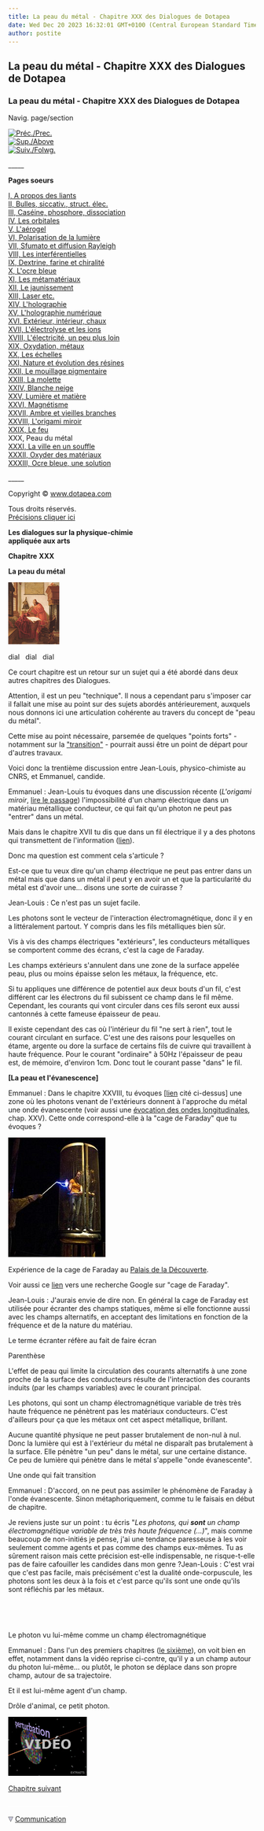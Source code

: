 ```yaml
---
title: La peau du métal - Chapitre XXX des Dialogues de Dotapea
date: Wed Dec 20 2023 16:32:01 GMT+0100 (Central European Standard Time)
author: postite
---
```


## La peau du métal - Chapitre XXX des Dialogues de Dotapea
### La peau du métal - Chapitre XXX des Dialogues de Dotapea
 Navig. page/section

[![Préc./Prec.](_derived/back_cmp_themenoir010_back.gif)](chap29feu.html)  
[![Sup./Above](_derived/up_cmp_themenoir010_up.gif)](dialoguesdotapea.html)  
[![Suiv./Folwg.](_derived/next_cmp_themenoir010_next.gif)](chap31bellastock.html)

\_\_\_\_\_

**Pages soeurs**

[I, A propos des liants](chap01liants.html)  
[II, Bulles, siccativ., struct. élec.](chap02bullessiccativation.html)  
[III, Caséine, phosphore, dissociation](chap03caseine.html)  
[IV, Les orbitales](chap04orbitales.html)  
[V, L'aérogel](chap05aerogel.html)  
[VI, Polarisation de la lumière](chap06polaris.html)  
[VII, Sfumato et diffusion Rayleigh](chap07rayleigh.html)  
[VIII, Les interférentielles](chap08interferences.html)  
[IX, Dextrine, farine et chiralité](chap09dextrine.html)  
[X, L'ocre bleue](chap10ocrebleue.html)  
[XI, Les métamatériaux](chap11metamateriaux.html)  
[XII, Le jaunissement](chap12jaunissement.html)  
[XIII, Laser etc.](chap13laser.html)  
[XIV, L'holographie](chap14holographie.html)  
[XV, L'holographie numérique](chap15holographienum.html)  
[XVI, Extérieur, intérieur, chaux](chap16interieurexterieurchaux.html)  
[XVII, L'électrolyse et les ions](chap17electrolyseions.html)  
[XVIII, L'électricité, un peu plus loin](chap18electriciteplusloin.html)  
[XIX, Oxydation, métaux](chap19oxydationsmetaux.html)  
[XX, Les échelles](chap20echelles.html)  
[XXI, Nature et évolution des résines](chap21resines.html)  
[XXII, Le mouillage pigmentaire](chap22mouillage.html)  
[XXIII, La molette](chap23molette.html)  
[XXIV, Blanche neige](chap24blancheneige.html)  
[XXV, Lumière et matière](chap25lumiereetmatiere.html)  
[XXVI, Magnétisme](chap26magnetisme.html)  
[XXVII, Ambre et vieilles branches](chap27ambre.html)  
[XXVIII, L'origami miroir](chap28origamimiroir.html)  
[XXIX, Le feu](chap29feu.html)  
XXX, Peau du métal  
[XXXI, La ville en un souffle](chap31bellastock.html)  
[XXXII, Oxyder des matériaux](chap32oxydermateriaux.html)  
[XXXIII, Ocre bleue, une solution](chap33ocrebleuesimulation.html)

\_\_\_\_\_

Copyright © www.dotapea.com

Tous droits réservés.  
[Précisions cliquer ici](droitscopie.html)

**Les dialogues sur la physique-chimie  
appliquée aux arts**

**Chapitre** **XXX**

**La peau du métal**

[![](images/chap00cornelissavantvw.jpg)](dialoguesdotapea.html#notecornelis)

dial   dial   dial

Ce court chapitre est un retour sur un sujet qui a été abordé dans deux autres chapitres des Dialogues.

Attention, il est un peu "technique". Il nous a cependant paru s'imposer car il fallait une mise au point sur des sujets abordés antérieurement, auxquels nous donnons ici une articulation cohérente au travers du concept de "peau du métal".

Cette mise au point nécessaire, parsemée de quelques "points forts" - notamment sur la ["transition"](chap30peaudumetal.html#transition) - pourrait aussi être un point de départ pour d'autres travaux.

Voici donc la trentième discussion entre Jean-Louis, physico-chimiste au CNRS, et Emmanuel, candide.

Emmanuel : Jean-Louis tu évoques dans une discussion récente (_L'origami miroir_, [lire le passage](chap28origamimiroir.html#peaudumetal)) l'impossibilité d'un champ électrique dans un matériau métallique conducteur, ce qui fait qu'un photon ne peut pas "entrer" dans un métal.

Mais dans le chapitre XVII tu dis que dans un fil électrique il y a des photons qui transmettent de l'information ([lien](chap17electrolyseions.html#filelectrique)).

Donc ma question est comment cela s'articule ?

Est-ce que tu veux dire qu'un champ électrique ne peut pas entrer dans un métal mais que dans un métal il peut y en avoir un et que la particularité du métal est d'avoir une... disons une sorte de cuirasse ? 

Jean-Louis : Ce n'est pas un sujet facile.

Les photons sont le vecteur de l'interaction électromagnétique, donc il y en a littéralement partout. Y compris dans les fils métalliques bien sûr.

Vis à vis des champs électriques "extérieurs", les conducteurs métalliques se comportent comme des écrans, c'est la cage de Faraday.

Les champs extérieurs s'annulent dans une zone de la surface appelée peau, plus ou moins épaisse selon les métaux, la fréquence, etc.

Si tu appliques une différence de potentiel aux deux bouts d'un fil, c'est différent car les électrons du fil subissent ce champ dans le fil même. Cependant, les courants qui vont circuler dans ces fils seront eux aussi cantonnés à cette fameuse épaisseur de peau.

Il existe cependant des cas où l'intérieur du fil "ne sert à rien", tout le courant circulant en surface. C'est une des raisons pour lesquelles on étame, argente ou dore la surface de certains fils de cuivre qui travaillent à haute fréquence. Pour le courant "ordinaire" à 50Hz l'épaisseur de peau est, de mémoire, d'environ 1cm. Donc tout le courant passe "dans" le fil.

**\[La peau et l'évanescence\]**

Emmanuel : Dans le chapitre XXVIII, tu évoques \[[lien](chap28origamimiroir.html#peaudumetal) cité ci-dessus\] une zone où les photons venant de l'extérieurs donnent à l'approche du métal une onde évanescente (voir aussi une [évocation des ondes longitudinales](chap25formesmotsechelles.html#longitudinale), chap. XXV). Cette onde correspond-elle à la "cage de Faraday" que tu évoques ? 

![](images/chap30faradaypalaisdecouverte.jpg)

Expérience de la cage de Faraday au [Palais de la Découverte](http://www.palais-decouverte.fr/index.php).

Voir aussi ce [lien](http://www.google.fr/#hl=fr&source=hp&q=%22cage+de+faraday%22&aq=f&aqi=g10&aql=&oq=&gs_rfai=&fp=ef4cf840a8f08f92) vers une recherche Google sur "cage de Faraday".

Jean-Louis : J'aurais envie de dire non. En général la cage de Faraday est utilisée pour écranter des champs statiques, même si elle fonctionne aussi avec les champs alternatifs, en acceptant des limitations en fonction de la fréquence et de la nature du matériau.

Le terme écranter réfère au fait de faire écran

Parenthèse

L'effet de peau qui limite la circulation des courants alternatifs à une zone proche de la surface des conducteurs résulte de l'interaction des courants induits (par les champs variables) avec le courant principal.

Les photons, qui sont un champ électromagnétique variable de très très haute fréquence ne pénètrent pas les matériaux conducteurs. C'est d'ailleurs pour ça que les métaux ont cet aspect métallique, brillant.

Aucune quantité physique ne peut passer brutalement de non-nul à nul. Donc la lumière qui est à l'extérieur du métal ne disparaît pas brutalement à la surface. Elle pénètre "un peu" dans le métal, sur une certaine distance. Ce peu de lumière qui pénètre dans le métal s'appelle "onde évanescente".

Une onde qui fait transition

Emmanuel : D'accord, on ne peut pas assimiler le phénomène de Faraday à l'onde évanescente. Sinon métaphoriquement, comme tu le faisais en début de chapitre.

Je reviens juste sur un point : tu écris "_Les photons, qui **sont** un champ électromagnétique variable de très très haute fréquence (...)_", mais comme beaucoup de non-initiés je pense, j'ai une tendance paresseuse à les voir seulement comme agents et pas comme des champs eux-mêmes. Tu as sûrement raison mais cette précision est-elle indispensable, ne risque-t-elle pas de faire cafouiller les candides dans mon genre ?Jean-Louis : C'est vrai que c'est pas facile, mais précisément c'est la dualité onde-corpuscule, les photons sont les deux à la fois et c'est parce qu'ils sont une onde qu'ils sont réfléchis par les métaux.

 

 

Le photon vu lui-même comme un champ électromagnétique

Emmanuel : Dans l'un des premiers chapitres ([le sixième](chap06polaris.html)), on voit bien en effet, notamment dans la vidéo reprise ci-contre, qu'il y a un champ autour du photon lui-même... ou plutôt, le photon se déplace dans son propre champ, autour de sa trajectoire.

Et il est lui-même agent d'un champ.

Drôle d'animal, ce petit photon.

[![](images/chap25propalumiere.jpg)](players/propalumiere/index.html)

[Chapitre suivant](chap31bellastock.html)



 ![](images/transparent122x1.gif)

 ![](images/flechebas.gif) [Communication](http://www.artrealite.com/annonceurs.htm)